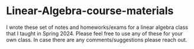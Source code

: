 # Linear-Algebra-course-materials

I wrote these set of notes and homeworks/exams for a linear algebra class that I taught in Spring 2024. Please feel free to use any of these for your own class. In case there are any comments/suggestions please reach out.
